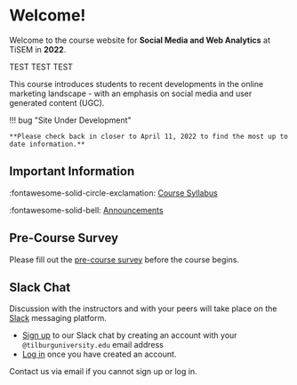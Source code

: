 # Welcome!

Welcome to the course website for **Social Media and Web Analytics** at TiSEM in **2022**.

TEST TEST TEST

This course introduces students to recent developments in the online marketing landscape - with an emphasis on social media and user generated content (UGC).


!!! bug "Site Under Development"
    
    **Please check back in closer to April 11, 2022 to find the most up to date information.**

## Important Information

:fontawesome-solid-circle-exclamation: [Course Syllabus](assets/syllabus.pdf)

:fontawesome-solid-bell: [Announcements](./announcements)

## Pre-Course Survey

<!-- We will post a short survey that we expect participants to complete closer to the course start date. -->
Please fill out the [pre-course survey](https://forms.gle/sqqjx1kmasjH8QHJ7) before the course begins.

## Slack Chat

Discussion with the instructors and with your peers will take place on the [Slack](https://slack.com/) messaging platform.

* [Sign up](https://tisem-smwa-2022.slack.com/signup#/) to our Slack chat by creating an account with your `@tilburguniversity.edu` email address
* [Log in](https://tisem-smwa-2022.slack.com/) once you have created an account.

Contact us via email if you cannot sign up or log in.

[live_sessions]: https://docs.google.com/document/d/1kRD6murXaRM9hjMt6W2XJPU7EAfs-INRPGpUVWfNLos/edit?usp=sharing
